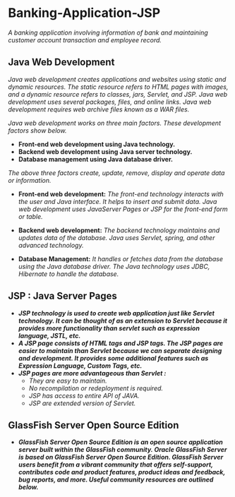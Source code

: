 # Banking-Application-JSP
_A banking application involving information of bank and maintaining customer account transaction and employee record._

## Java Web Development
_Java web development creates applications and websites using static and dynamic resources. The static resource refers to HTML pages with images, and a dynamic resource refers to classes, jars, Servlet, and JSP. Java web development uses several packages, files, and online links. Java web development requires web archive files known as a WAR files._

_Java web development works on three main factors. These development factors show below._

- **Front-end web development using Java technology.**
- **Backend web development using Java server technology.**
- **Database management using Java database driver.**

_The above three factors create, update, remove, display and operate data or information._

- **Front-end web development:** _The front-end technology interacts with the user and Java interface. It helps to insert and submit data. Java web development uses JavaServer Pages or JSP for the front-end form or table._

- **Backend web development:** _The backend technology maintains and updates data of the database. Java uses Servlet, spring, and other advanced technology._

- **Database Management:** _It handles or fetches data from the database using the Java database driver. The Java technology uses JDBC, Hibernate to handle the database._

## JSP : Java Server Pages
- ***JSP technology is used to create web application just like Servlet technology. It can be thought of as an extension to Servlet because it provides more functionality than servlet such as expression language, JSTL, etc.***
- ***A JSP page consists of HTML tags and JSP tags. The JSP pages are easier to maintain than Servlet because we can separate designing and development. It provides some additional features such as Expression Language, Custom Tags, etc.***
- ***JSP pages are more advantageous than Servlet :***
  - _They are easy to maintain._
  - _No recompilation or redeployment is required._
  - _JSP has access to entire API of JAVA._
  - _JSP are extended version of Servlet._

## GlassFish Server Open Source Edition
- ***GlassFish Server Open Source Edition is an open source application server built within the GlassFish community. Oracle GlassFish Server is based on GlassFish Server Open Source Edition. GlassFish Server users benefit from a vibrant community that offers self-support, contributes code and product features, product ideas and feedback, bug reports, and more. Useful community resources are outlined below.***
